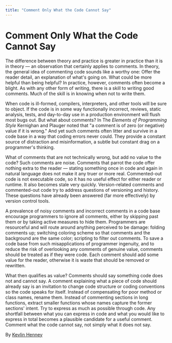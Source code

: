 ```yaml
---
title: "Comment Only What the Code Cannot Say"
---
```


# Comment Only What the Code Cannot Say

The difference between theory and practice is greater in practice than it is in theory — an observation that certainly applies to comments. In theory, the general idea of commenting code sounds like a worthy one: Offer the reader detail, an explanation of what's going on. What could be more helpful than being helpful? In practice, however, comments often become a blight. As with any other form of writing, there is a skill to writing good comments. Much of the skill is in knowing when not to write them.

When code is ill-formed, compilers, interpreters, and other tools will be sure to object. If the code is in some way functionally incorrect, reviews, static analysis, tests, and day-to-day use in a production environment will flush most bugs out. But what about comments? In The *Elements of Programming Style* Kernighan and Plauger noted that "a comment is of zero (or negative) value if it is wrong." And yet such comments often litter and survive in a code base in a way that coding errors never could. They provide a constant source of distraction and misinformation, a subtle but constant drag on a programmer's thinking.

What of comments that are not technically wrong, but add no value to the code? Such comments are noise. Comments that parrot the code offer nothing extra to the reader — stating something once in code and again in natural language does not make it any truer or more real. Commented-out code is not executable code, so it has no useful effect for either reader or runtime. It also becomes stale very quickly. Version-related comments and commented-out code try to address questions of versioning and history. These questions have already been answered (far more effectively) by version control tools.

A prevalence of noisy comments and incorrect comments in a code base encourage programmers to ignore all comments, either by skipping past them or by taking active measures to hide them. Programmers are resourceful and will route around anything perceived to be damage: folding comments up; switching coloring scheme so that comments and the background are the same color; scripting to filter out comments. To save a code base from such misapplications of programmer ingenuity, and to reduce the risk of overlooking any comments of genuine value, comments should be treated as if they were code. Each comment should add some value for the reader, otherwise it is waste that should be removed or rewritten.

What then qualifies as value? Comments should say something code does not and cannot say. A comment explaining what a piece of code should already say is an invitation to change code structure or coding conventions so the code speaks for itself. Instead of compensating for poor method or class names, rename them. Instead of commenting sections in long functions, extract smaller functions whose names capture the former sections' intent. Try to express as much as possible through code. Any shortfall between what you can express in code and what you would like to express in total becomes a plausible candidate for a useful comment. Comment what the code cannot say, not simply what it does not say.

By [Kevlin Henney](http://programmer.97things.oreilly.com/wiki/index.php/Kevlin_Henney)
